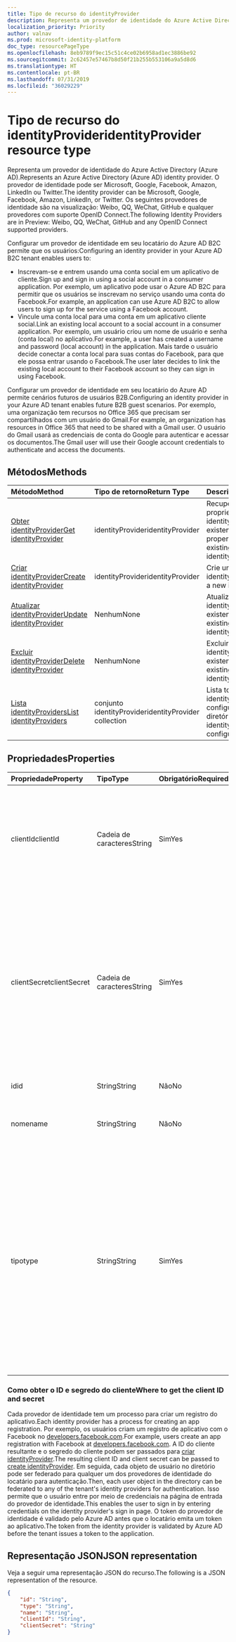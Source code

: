 ```yaml
---
title: Tipo de recurso do identityProvider
description: Representa um provedor de identidade do Azure Active Directory (Azure AD).
localization_priority: Priority
author: valnav
ms.prod: microsoft-identity-platform
doc_type: resourcePageType
ms.openlocfilehash: 8eb9789f9ec15c51c4ce02b6958ad1ec3886be92
ms.sourcegitcommit: 2c62457e57467b8d50f21b255b553106a9a5d8d6
ms.translationtype: HT
ms.contentlocale: pt-BR
ms.lasthandoff: 07/31/2019
ms.locfileid: "36029229"
---
```

# <a name="identityprovider-resource-type"></a><span data-ttu-id="ad2d3-103">Tipo de recurso do identityProvider</span><span class="sxs-lookup"><span data-stu-id="ad2d3-103">identityProvider resource type</span></span>

<span data-ttu-id="ad2d3-104">Representa um provedor de identidade do Azure Active Directory (Azure AD).</span><span class="sxs-lookup"><span data-stu-id="ad2d3-104">Represents an Azure Active Directory (Azure AD) identity provider.</span></span> <span data-ttu-id="ad2d3-105">O provedor de identidade pode ser Microsoft, Google, Facebook, Amazon, LinkedIn ou Twitter.</span><span class="sxs-lookup"><span data-stu-id="ad2d3-105">The identity provider can be Microsoft, Google, Facebook, Amazon,  LinkedIn, or Twitter.</span></span> <span data-ttu-id="ad2d3-106">Os seguintes provedores de identidade são na visualização: Weibo, QQ, WeChat, GitHub e qualquer provedores com suporte OpenID Connect.</span><span class="sxs-lookup"><span data-stu-id="ad2d3-106">The following Identity Providers are in Preview: Weibo, QQ, WeChat, GitHub and any OpenID Connect supported providers.</span></span> 

<span data-ttu-id="ad2d3-107">Configurar um provedor de identidade em seu locatário do Azure AD B2C permite que os usuários:</span><span class="sxs-lookup"><span data-stu-id="ad2d3-107">Configuring an identity provider in your Azure AD B2C tenant enables users to:</span></span>

* <span data-ttu-id="ad2d3-108">Inscrevam-se e entrem usando uma conta social em um aplicativo de cliente.</span><span class="sxs-lookup"><span data-stu-id="ad2d3-108">Sign up and sign in using a social account in a consumer application.</span></span> <span data-ttu-id="ad2d3-109">Por exemplo, um aplicativo pode usar o Azure AD B2C para permitir que os usuários se inscrevam no serviço usando uma conta do Facebook.</span><span class="sxs-lookup"><span data-stu-id="ad2d3-109">For example, an application can use Azure AD B2C to allow users to sign up for the service using a Facebook account.</span></span>
* <span data-ttu-id="ad2d3-110">Vincule uma conta local para uma conta em um aplicativo cliente social.</span><span class="sxs-lookup"><span data-stu-id="ad2d3-110">Link an existing local account to a social account in a consumer application.</span></span> <span data-ttu-id="ad2d3-111">Por exemplo, um usuário criou um nome de usuário e senha (conta local) no aplicativo.</span><span class="sxs-lookup"><span data-stu-id="ad2d3-111">For example, a user has created a username and password (local account) in the application.</span></span> <span data-ttu-id="ad2d3-112">Mais tarde o usuário decide conectar a conta local para suas contas do Facebook, para que ele possa entrar usando o Facebook.</span><span class="sxs-lookup"><span data-stu-id="ad2d3-112">The user later decides to link the existing local account to their Facebook account so they can sign in using Facebook.</span></span>

<span data-ttu-id="ad2d3-113">Configurar um provedor de identidade em seu locatário do Azure AD permite cenários futuros de usuários B2B.</span><span class="sxs-lookup"><span data-stu-id="ad2d3-113">Configuring an identity provider in your Azure AD tenant enables future B2B guest scenarios.</span></span> <span data-ttu-id="ad2d3-114">Por exemplo, uma organização tem recursos no Office 365 que precisam ser compartilhados com um usuário do Gmail.</span><span class="sxs-lookup"><span data-stu-id="ad2d3-114">For example, an organization has resources in Office 365 that need to be shared with a Gmail user.</span></span> <span data-ttu-id="ad2d3-115">O usuário do Gmail usará as credenciais de conta do Google para autenticar e acessar os documentos.</span><span class="sxs-lookup"><span data-stu-id="ad2d3-115">The Gmail user will use their Google account credentials to authenticate and access the documents.</span></span>

## <a name="methods"></a><span data-ttu-id="ad2d3-116">Métodos</span><span class="sxs-lookup"><span data-stu-id="ad2d3-116">Methods</span></span>

| <span data-ttu-id="ad2d3-117">Método</span><span class="sxs-lookup"><span data-stu-id="ad2d3-117">Method</span></span>       | <span data-ttu-id="ad2d3-118">Tipo de retorno</span><span class="sxs-lookup"><span data-stu-id="ad2d3-118">Return Type</span></span>  |<span data-ttu-id="ad2d3-119">Descrição</span><span class="sxs-lookup"><span data-stu-id="ad2d3-119">Description</span></span>|
|:---------------|:--------|:----------|
|[<span data-ttu-id="ad2d3-120">Obter identityProvider</span><span class="sxs-lookup"><span data-stu-id="ad2d3-120">Get identityProvider</span></span>](../api/identityprovider-get.md) |<span data-ttu-id="ad2d3-121">identityProvider</span><span class="sxs-lookup"><span data-stu-id="ad2d3-121">identityProvider</span></span>|<span data-ttu-id="ad2d3-122">Recuperar as propriedades de um identityProvider existente.</span><span class="sxs-lookup"><span data-stu-id="ad2d3-122">Read properties of an existing identityProvider.</span></span>|
|[<span data-ttu-id="ad2d3-123">Criar identityProvider</span><span class="sxs-lookup"><span data-stu-id="ad2d3-123">Create identityProvider</span></span>](../api/identityprovider-post-identityproviders.md)|<span data-ttu-id="ad2d3-124">identityProvider</span><span class="sxs-lookup"><span data-stu-id="ad2d3-124">identityProvider</span></span>|<span data-ttu-id="ad2d3-125">Crie um novo identityProvider.</span><span class="sxs-lookup"><span data-stu-id="ad2d3-125">Create a new identityProvider.</span></span>|
|[<span data-ttu-id="ad2d3-126">Atualizar identityProvider</span><span class="sxs-lookup"><span data-stu-id="ad2d3-126">Update identityProvider</span></span>](../api/identityprovider-update.md)|<span data-ttu-id="ad2d3-127">Nenhum</span><span class="sxs-lookup"><span data-stu-id="ad2d3-127">None</span></span>|<span data-ttu-id="ad2d3-128">Atualize um identityProvider existente.</span><span class="sxs-lookup"><span data-stu-id="ad2d3-128">Update an existing identityProvider.</span></span>|
|[<span data-ttu-id="ad2d3-129">Excluir identityProvider</span><span class="sxs-lookup"><span data-stu-id="ad2d3-129">Delete identityProvider</span></span>](../api/identityprovider-delete.md)|<span data-ttu-id="ad2d3-130">Nenhum</span><span class="sxs-lookup"><span data-stu-id="ad2d3-130">None</span></span>|<span data-ttu-id="ad2d3-131">Excluir o identityProvider existente.</span><span class="sxs-lookup"><span data-stu-id="ad2d3-131">Delete an existing identityProvider.</span></span>|
|[<span data-ttu-id="ad2d3-132">Lista identityProviders</span><span class="sxs-lookup"><span data-stu-id="ad2d3-132">List identityProviders</span></span>](../api/identityprovider-list.md)|<span data-ttu-id="ad2d3-133">conjunto identityProvider</span><span class="sxs-lookup"><span data-stu-id="ad2d3-133">identityProvider collection</span></span>|<span data-ttu-id="ad2d3-134">Lista todos os identityProviders configurados do diretório.</span><span class="sxs-lookup"><span data-stu-id="ad2d3-134">List all identityProviders configured in a tenant.</span></span>|

## <a name="properties"></a><span data-ttu-id="ad2d3-135">Propriedades</span><span class="sxs-lookup"><span data-stu-id="ad2d3-135">Properties</span></span>

|<span data-ttu-id="ad2d3-136">Propriedade</span><span class="sxs-lookup"><span data-stu-id="ad2d3-136">Property</span></span>|<span data-ttu-id="ad2d3-137">Tipo</span><span class="sxs-lookup"><span data-stu-id="ad2d3-137">Type</span></span>|<span data-ttu-id="ad2d3-138">Obrigatório</span><span class="sxs-lookup"><span data-stu-id="ad2d3-138">Required</span></span>|<span data-ttu-id="ad2d3-139">Anulável</span><span class="sxs-lookup"><span data-stu-id="ad2d3-139">Nullable</span></span>|<span data-ttu-id="ad2d3-140">Descrição</span><span class="sxs-lookup"><span data-stu-id="ad2d3-140">Description</span></span>|
|:---------------|:--------|:--------|:--------|:----------|
|<span data-ttu-id="ad2d3-141">clientId</span><span class="sxs-lookup"><span data-stu-id="ad2d3-141">clientId</span></span>|<span data-ttu-id="ad2d3-142">Cadeia de caracteres</span><span class="sxs-lookup"><span data-stu-id="ad2d3-142">String</span></span>|<span data-ttu-id="ad2d3-143">Sim</span><span class="sxs-lookup"><span data-stu-id="ad2d3-143">Yes</span></span>|<span data-ttu-id="ad2d3-144">Não</span><span class="sxs-lookup"><span data-stu-id="ad2d3-144">No</span></span>|<span data-ttu-id="ad2d3-145">ID do cliente para o aplicativo.</span><span class="sxs-lookup"><span data-stu-id="ad2d3-145">The client ID for the application.</span></span> <span data-ttu-id="ad2d3-146">Esta é a ID do cliente obtida ao registrar o aplicativo com o provedor de identidade.</span><span class="sxs-lookup"><span data-stu-id="ad2d3-146">This is the client ID obtained when registering the application with the identity provider.</span></span>|
|<span data-ttu-id="ad2d3-147">clientSecret</span><span class="sxs-lookup"><span data-stu-id="ad2d3-147">clientSecret</span></span>|<span data-ttu-id="ad2d3-148">Cadeia de caracteres</span><span class="sxs-lookup"><span data-stu-id="ad2d3-148">String</span></span>|<span data-ttu-id="ad2d3-149">Sim</span><span class="sxs-lookup"><span data-stu-id="ad2d3-149">Yes</span></span>|<span data-ttu-id="ad2d3-150">Não</span><span class="sxs-lookup"><span data-stu-id="ad2d3-150">No</span></span>|<span data-ttu-id="ad2d3-151">O segredo do cliente para o aplicativo.</span><span class="sxs-lookup"><span data-stu-id="ad2d3-151">The client secret for the application.</span></span> <span data-ttu-id="ad2d3-152">Este é o segredo do cliente obtido ao registrar o aplicativo com o provedor de identidade.</span><span class="sxs-lookup"><span data-stu-id="ad2d3-152">This is the client secret obtained when registering the application with the identity provider.</span></span> <span data-ttu-id="ad2d3-153">Isso é somente para gravar.</span><span class="sxs-lookup"><span data-stu-id="ad2d3-153">This is write-only.</span></span> <span data-ttu-id="ad2d3-154">Uma operação de leitura retornará "\*\*\*\*".</span><span class="sxs-lookup"><span data-stu-id="ad2d3-154">A read operation will return "\*\*\*\*".</span></span>|
|<span data-ttu-id="ad2d3-155">id</span><span class="sxs-lookup"><span data-stu-id="ad2d3-155">id</span></span>|<span data-ttu-id="ad2d3-156">String</span><span class="sxs-lookup"><span data-stu-id="ad2d3-156">String</span></span>|<span data-ttu-id="ad2d3-157">Não</span><span class="sxs-lookup"><span data-stu-id="ad2d3-157">No</span></span>|<span data-ttu-id="ad2d3-158">Não</span><span class="sxs-lookup"><span data-stu-id="ad2d3-158">No</span></span>|<span data-ttu-id="ad2d3-159">O ID do provedor de identidade.</span><span class="sxs-lookup"><span data-stu-id="ad2d3-159">The ID of the identity provider.</span></span>|
|<span data-ttu-id="ad2d3-160">nome</span><span class="sxs-lookup"><span data-stu-id="ad2d3-160">name</span></span>|<span data-ttu-id="ad2d3-161">String</span><span class="sxs-lookup"><span data-stu-id="ad2d3-161">String</span></span>|<span data-ttu-id="ad2d3-162">Não</span><span class="sxs-lookup"><span data-stu-id="ad2d3-162">No</span></span>|<span data-ttu-id="ad2d3-163">Não</span><span class="sxs-lookup"><span data-stu-id="ad2d3-163">No</span></span>|<span data-ttu-id="ad2d3-164">O nome de exibição exclusivo do provedor de identidade.</span><span class="sxs-lookup"><span data-stu-id="ad2d3-164">The display name of the identity provider.</span></span>|
|<span data-ttu-id="ad2d3-165">tipo</span><span class="sxs-lookup"><span data-stu-id="ad2d3-165">type</span></span>|<span data-ttu-id="ad2d3-166">String</span><span class="sxs-lookup"><span data-stu-id="ad2d3-166">String</span></span>|<span data-ttu-id="ad2d3-167">Sim</span><span class="sxs-lookup"><span data-stu-id="ad2d3-167">Yes</span></span>|<span data-ttu-id="ad2d3-168">Não</span><span class="sxs-lookup"><span data-stu-id="ad2d3-168">No</span></span>|<span data-ttu-id="ad2d3-169">A identidade do provedor de identidade.</span><span class="sxs-lookup"><span data-stu-id="ad2d3-169">The identity provider type.</span></span> <span data-ttu-id="ad2d3-170">Ele deve ser um dos seguintes valores para cenários B2C:</span><span class="sxs-lookup"><span data-stu-id="ad2d3-170">It must be one of the following values for B2C scenarios:</span></span> <ul><li/><span data-ttu-id="ad2d3-171">Microsoft</span><span class="sxs-lookup"><span data-stu-id="ad2d3-171">Microsoft</span></span><li/><span data-ttu-id="ad2d3-172">Google</span><span class="sxs-lookup"><span data-stu-id="ad2d3-172">Google</span></span><li/><span data-ttu-id="ad2d3-173">Amazon</span><span class="sxs-lookup"><span data-stu-id="ad2d3-173">Amazon</span></span><li/><span data-ttu-id="ad2d3-174">LinkedIn</span><span class="sxs-lookup"><span data-stu-id="ad2d3-174">LinkedIn</span></span><li/><span data-ttu-id="ad2d3-175">Facebook</span><span class="sxs-lookup"><span data-stu-id="ad2d3-175">Facebook</span></span><li/><span data-ttu-id="ad2d3-176">GitHub</span><span class="sxs-lookup"><span data-stu-id="ad2d3-176">GitHub</span></span><li/><span data-ttu-id="ad2d3-177">Twitter</span><span class="sxs-lookup"><span data-stu-id="ad2d3-177">Twitter</span></span><li/><span data-ttu-id="ad2d3-178">Weibo</span><span class="sxs-lookup"><span data-stu-id="ad2d3-178">Weibo</span></span><li/><span data-ttu-id="ad2d3-179">QQ</span><span class="sxs-lookup"><span data-stu-id="ad2d3-179">QQ</span></span><li/><span data-ttu-id="ad2d3-180">WeChat</span><span class="sxs-lookup"><span data-stu-id="ad2d3-180">WeChat</span></span></ul><span data-ttu-id="ad2d3-181">Para cenários de B2B o valor deve ser Google.</span><span class="sxs-lookup"><span data-stu-id="ad2d3-181">For B2B scenarios, the value must be Google.</span></span>|

### <a name="where-to-get-the-client-id-and-secret"></a><span data-ttu-id="ad2d3-182">Como obter o ID e segredo do cliente</span><span class="sxs-lookup"><span data-stu-id="ad2d3-182">Where to get the client ID and secret</span></span>

<span data-ttu-id="ad2d3-183">Cada provedor de identidade tem um processo para criar um registro do aplicativo.</span><span class="sxs-lookup"><span data-stu-id="ad2d3-183">Each identity provider has a process for creating an app registration.</span></span> <span data-ttu-id="ad2d3-184">Por exemplo, os usuários criam um registro de aplicativo com o Facebook no [developers.facebook.com](https://developers.facebook.com/).</span><span class="sxs-lookup"><span data-stu-id="ad2d3-184">For example, users create an app registration with Facebook at [developers.facebook.com](https://developers.facebook.com/).</span></span> <span data-ttu-id="ad2d3-185">A ID do cliente resultante e o segredo do cliente podem ser passados para [criar identityProvider](../api/identityprovider-post-identityproviders.md).</span><span class="sxs-lookup"><span data-stu-id="ad2d3-185">The resulting client ID and client secret can be passed to [create identityProvider](../api/identityprovider-post-identityproviders.md).</span></span> <span data-ttu-id="ad2d3-186">Em seguida, cada objeto de usuário no diretório pode ser federado para qualquer um dos provedores de identidade do locatário para autenticação.</span><span class="sxs-lookup"><span data-stu-id="ad2d3-186">Then, each user object in the directory can be federated to any of the tenant's identity providers for authentication.</span></span> <span data-ttu-id="ad2d3-187">Isso permite que o usuário entre por meio de credenciais na página de entrada do provedor de identidade.</span><span class="sxs-lookup"><span data-stu-id="ad2d3-187">This enables the user to sign in by entering credentials on the identity provider's sign in page.</span></span> <span data-ttu-id="ad2d3-188">O token do provedor de identidade é validado pelo Azure AD antes que o locatário emita um token ao aplicativo.</span><span class="sxs-lookup"><span data-stu-id="ad2d3-188">The token from the identity provider is validated by Azure AD before the tenant issues a token to the application.</span></span>

## <a name="json-representation"></a><span data-ttu-id="ad2d3-189">Representação JSON</span><span class="sxs-lookup"><span data-stu-id="ad2d3-189">JSON representation</span></span>

<span data-ttu-id="ad2d3-190">Veja a seguir uma representação JSON do recurso.</span><span class="sxs-lookup"><span data-stu-id="ad2d3-190">The following is a JSON representation of the resource.</span></span>

<!-- {
  "blockType": "resource",
  "@odata.type": "microsoft.graph.IdentityProvider"
} -->

```json
{
    "id": "String",
    "type": "String",
    "name": "String",
    "clientId": "String",
    "clientSecret": "String"
}
```

